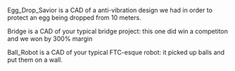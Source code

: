 Egg_Drop_Savior is a CAD of a anti-vibration design we had in order to protect an egg being dropped from 10 meters.

Bridge is a CAD of your typical bridge project: this one did win a competiton and we won by 300% margin

Ball_Robot is a CAD of your typical FTC-esque robot: it picked up balls and put them on a wall. 
